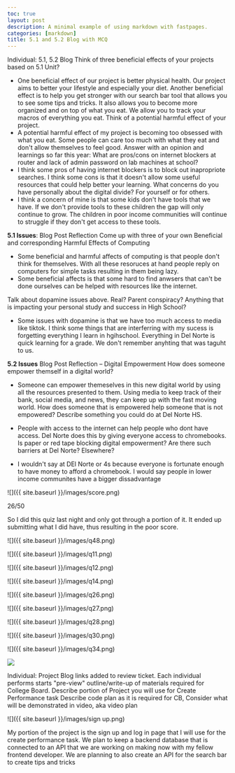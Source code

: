 ```yaml
---
toc: true
layout: post
description: A minimal example of using markdown with fastpages.
categories: [markdown]
title: 5.1 and 5.2 Blog with MCQ
---
```


Individual: 5.1, 5.2 Blog
Think of three beneficial effects of your projects based on 5.1 Unit?
- One beneficial effect of our project is better physical health. Our project aims to better your lifestyle and especially your diet. Another beneficial effect is to help you get stronger with our search bar tool that allows you to see some tips and tricks. It also allows you to become more organized and on top of what you eat. We allow you to track your macros of everything you eat.
Think of a potential harmful effect of your project.
- A potential harmful effect of my project is becoming too obsessed with what you eat. Some people can care too much with what they eat and don't allow themselves to feel good.
Answer with an opinion and learnings so far this year:  What are pros/cons on internet blockers at router and lack of admin password on lab machines at school?
- I think some pros of having internet blockers is to block out inapropriote searches. I think some cons is that it doesn't allow some useful resources that could help better your learning. 
What concerns do you have personally about the digital divide?  For yourself or for others.
- I think a concern of mine is that some kids don't have tools that we have. If we don't provide tools to these children the gap will only continue to grow. The children in poor income communities will continue to struggle if they don't get access to these tools.

**5.1 Issues**:
Blog Post Reflection
Come up with three of your own Beneficial and corresponding Harmful Effects of Computing
- Some beneficial and harmful affects of computing is that people don't think for themselves. With all these resoruces at hand people reply on computers for simple tasks resulting in them being lazy. 
- Some beneficial affects is that some hard to find anwsers that can't be done ourselves can be helped with resources like the internet. 


Talk about dopamine issues above. Real? Parent conspiracy? Anything that is impacting your personal study and success in High School?
- Some issues with dopamine is that we have too much access to media like tiktok.  I think some things that are interferring with my sucess is forgetting everything I learn in hgihschool. Everything in Del Norte is quick learning for a grade. We don't remember anyhting that was taguht to us.

**5.2 Issues**
Blog Post Reflection – Digital Empowerment
How does someone empower themself in a digital world?
- Someone can empower themeselves in this new digital world by using all the resources presented to them. Using media to keep track of their bank, social media, and news, they can keep up with the fast moving world.
How does someone that is empowered help someone that is not empowered? Describe something you could do at Del Norte HS.
- People with access to the internet can help people who dont have access. Del Norte does this by giving everyone access to chromebooks.
Is paper or red tape blocking digital empowerment? Are there such barriers at Del Norte? Elsewhere?

- I wouldn't say at DEl Norte or 4s because everyone is fortunate enough to have money to afford a chromebook. I would say people in lower income communites have a bigger dissadvantage


![]({{ site.baseurl }}/images/score.png)

26/50 

So I did this quiz last night and only got through a portion of it. It ended up submitting what I did have, thus resulting in the poor score.

![]({{ site.baseurl }}/images/q48.png)



![]({{ site.baseurl }}/images/q11.png)

![]({{ site.baseurl }}/images/q12.png)

![]({{ site.baseurl }}/images/q14.png)

![]({{ site.baseurl }}/images/q26.png)

![]({{ site.baseurl }}/images/q27.png)

![]({{ site.baseurl }}/images/q28.png)

![]({{ site.baseurl }}/images/q30.png)

![]({{ site.baseurl }}/images/q34.png)

![]({{site.baseurl}}/images/q11.png)

 

Individual: Project Blog links added to review ticket. 
Each individual performs starts "pre-view" outline/write-up of materials required for College Board. 
Describe portion of Project you will use for Create Performance task
Describe code plan as it is required for CB,
Consider what will be demonstrated in video, aka video plan

![]({{ site.baseurl }}/images/sign up.png)

My portion of the project is the sign up and log in page that I will use for the create performance task. We plan to keep a backend database that is connected to an API that we are working on making now with my fellow frontend developer. We are planning to also create an API for the search bar to create tips and tricks




